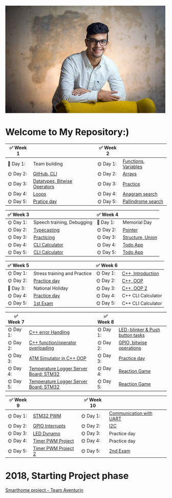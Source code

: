 ![alt text](oscar.jpg)
# Welcome to My Repository:)



| :white_check_mark: **Week 1** | |:white_check_mark: **Week 2**||
| ---- |---- |----- |----- |
| :wrench: Day 1: |Team building| :sun_with_face: Day 1: |[Functions, Variables](https://github.com/greenfox-academy/ozthegnp/tree/master/week-02/day-1)|
| :sun_with_face: Day 2: |[GitHub, CLI](https://github.com/greenfox-academy/ozthegnp/tree/master/week-01/day-2)|:sun_with_face: Day 2: |[Arrays](https://github.com/greenfox-academy/ozthegnp/tree/master/week-02/day-2)|
| :sun_with_face: Day 3: |[Datatypes, Bitwise Operators](https://github.com/greenfox-academy/ozthegnp/tree/master/week-01/day-3)|:sun_with_face: Day 3: |[Practice](https://github.com/greenfox-academy/ozthegnp/tree/master/week-02/day-3)|
| :sun_with_face: Day 4: |[Loops](https://github.com/greenfox-academy/ozthegnp/tree/master/week-01/day-4)|:sun_with_face: Day 4: |[Anagram search](https://github.com/greenfox-academy/ozthegnp/tree/master/week-02/day-4)|
| :sun_with_face: Day 5: |[Pratice day](https://github.com/greenfox-academy/ozthegnp/tree/master/week-01/day-5)|:sun_with_face: Day 5: |[Pallindrome search](https://github.com/greenfox-academy/ozthegnp/tree/master/week-02/day-4)|

| :white_check_mark: **Week 3** | |:white_check_mark: **Week 4**||
| ---- |---- |----- |----- |
| :sun_with_face: Day 1: |Speech training, Debugging  | :palm_tree: Day 1: |Memorial Day|
| :sun_with_face: Day 2: |[Typecasting](https://github.com/greenfox-academy/ozthegnp/tree/master/week-03/day-1)|:sun_with_face: Day 2: |[Pointer](https://github.com/greenfox-academy/ozthegnp/tree/master/week-04/day-1)|
| :sun_with_face: Day 3: |[Practicing](https://github.com/greenfox-academy/ozthegnp/tree/master/week-03/day-2)|:sun_with_face: Day 3: |[Structure, Union](https://github.com/greenfox-academy/ozthegnp/tree/master/week-04/day-2)|
| :sun_with_face: Day 4: |[CLI Calculator](https://github.com/greenfox-academy/ozthegnp/tree/master/week-03/calculator/calculator)|:sun_with_face: Day 4: |[Todo App](https://github.com/greenfox-academy/ozthegnp/tree/master/week-04/todo_app)|
| :sun_with_face: Day 5: |[CLI Calculator](https://github.com/greenfox-academy/ozthegnp/tree/master/week-03/calculator/calculator)|:sun_with_face: Day 5: |[Todo App](https://github.com/greenfox-academy/ozthegnp/tree/master/week-04/todo_app)|

| :white_check_mark: **Week 5** | |:white_check_mark: **Week 6**||
| ---- |---- |----- |----- |
| :sun_with_face: Day 1: |Stress training and Practice   | :sun_with_face: Day 1: |[C++, Introduction](https://github.com/greenfox-academy/ozthegnp/tree/master/week-06/day-1)|
| :sun_with_face: Day 2: |[Practice day](https://github.com/greenfox-academy/ozthegnp/tree/master/week-05)|:sun_with_face: Day 2: |[C++, OOP](https://github.com/greenfox-academy/ozthegnp/tree/master/week-06/day-2)|
| :palm_tree: Day 3: |National Holiday|:sun_with_face: Day 3: |[C++, OOP 2](https://github.com/greenfox-academy/ozthegnp/tree/master/week-06/day-3)|
| :sun_with_face: Day 4: |[Practice day](https://github.com/greenfox-academy/ozthegnp/tree/master/week-05)|:sun_with_face: Day 4: |C++ CLI Calculator|
| :sun_with_face: Day 5: |[1st Exam](https://github.com/ozthegnp/static-foundation-exam-1st)|:sun_with_face: Day 5: |C++ CLI Calculator|

| :white_check_mark: **Week 7** | |:white_check_mark: **Week 8**||
| ---- |---- |----- |----- |
| :sun_with_face: Day 1: |[C++ error Handling](https://github.com/greenfox-academy/ozthegnp/tree/master/week-07/day-1)   | :sun_with_face: Day 1: |[LED-blinker & Push button tasks](https://github.com/greenfox-academy/ozthegnp/tree/master/en.stm32cubef7/STM32Cube_FW_F7_V1.8.0/Projects/STM32746G-Discovery/GreenFox)|
| :sun_with_face: Day 2: |[ C++ function/operator overloading](https://github.com/greenfox-academy/ozthegnp/tree/master/week-07/day-2)|:sun_with_face: Day 2: |[GPIO, bitwise operations](https://github.com/greenfox-academy/ozthegnp/tree/master/en.stm32cubef7/STM32Cube_FW_F7_V1.8.0/Projects/STM32746G-Discovery/GreenFox)|
| :sun_with_face: Day 3: |[ATM Simutator in C++ OOP](https://github.com/greenfox-academy/ozthegnp/tree/master/week-07/day-3) |:sun_with_face: Day 3: |[Practice day](https://github.com/greenfox-academy/ozthegnp/tree/master/en.stm32cubef7/STM32Cube_FW_F7_V1.8.0/Projects/STM32746G-Discovery/GreenFox)|
| :sun_with_face: Day 4: |[Temperature Logger Server Board: STM32](https://github.com/greenfox-academy/ozthegnp/tree/master/week-07/day-4)|:sun_with_face: Day 4: |[Reaction Game](https://github.com/greenfox-academy/ozthegnp/tree/master/en.stm32cubef7/STM32Cube_FW_F7_V1.8.0/Projects/STM32746G-Discovery/GreenFox/reaction_game)|
| :sun_with_face: Day 5: |[Temperature Logger Server Board: STM32](https://github.com/greenfox-academy/ozthegnp/tree/master/week-07/day-4)|:sun_with_face: Day 5: |[Reaction Game](https://github.com/greenfox-academy/ozthegnp/tree/master/en.stm32cubef7/STM32Cube_FW_F7_V1.8.0/Projects/STM32746G-Discovery/GreenFox/reaction_game)|


| :white_check_mark: **Week 9** | |:white_check_mark: **Week 10**||
| ---- |---- |----- |----- |
| :sun_with_face: Day 1: |[STM32 PWM](https://github.com/greenfox-academy/ozthegnp/tree/master/en.stm32cubef7/STM32Cube_FW_F7_V1.8.0/Projects/STM32746G-Discovery/GreenFox/pwm)   | :sun_with_face: Day 1: |[Communication with UART](https://github.com/greenfox-academy/ozthegnp/tree/master/en.stm32cubef7/STM32Cube_FW_F7_V1.8.0/Projects/STM32746G-Discovery/GreenFox/comm)|
| :sun_with_face: Day 2: |[ GPIO Interrupts](https://github.com/greenfox-academy/ozthegnp/tree/master/en.stm32cubef7/STM32Cube_FW_F7_V1.8.0/Projects/STM32746G-Discovery/GreenFox/interrupts)|:sun_with_face: Day 2: |[I2C](https://github.com/greenfox-academy/ozthegnp/tree/master/en.stm32cubef7/STM32Cube_FW_F7_V1.8.0/Projects/STM32746G-Discovery/GreenFox/I2C)|
| :sun_with_face: Day 3: |[LED Dynamo](https://github.com/greenfox-academy/ozthegnp/tree/master/en.stm32cubef7/STM32Cube_FW_F7_V1.8.0/Projects/STM32746G-Discovery/GreenFox/interrupts) |:sun_with_face: Day 3: |Practice day|
| :sun_with_face: Day 4: |[Timer PWM Project](https://github.com/greenfox-academy/ozthegnp/tree/master/en.stm32cubef7/STM32Cube_FW_F7_V1.8.0/Projects/STM32746G-Discovery/GreenFox/timer_pwm)|:sun_with_face: Day 4: |Practice day|
| :sun_with_face: Day 5: |[Timer PWM Project 2](https://github.com/greenfox-academy/ozthegnp/tree/master/en.stm32cubef7/STM32Cube_FW_F7_V1.8.0/Projects/STM32746G-Discovery/GreenFox/timer_pwm)|:sun_with_face: Day 5: |[2nd Exam](https://github.com/ozthegnp/static-orientation-exam-1st)|

# 2018, Starting Project phase

[Smarthome project - Team Aventurin](https://github.com/greenfox-academy/aventurin)
